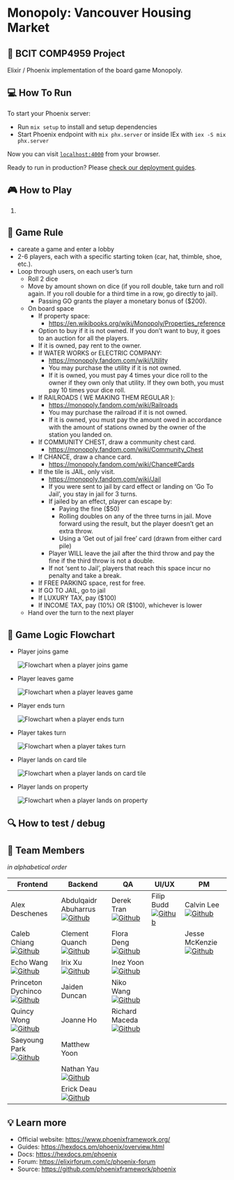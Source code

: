# Monopoly: Vancouver Housing Market 

## 🏫 BCIT COMP4959 Project

Elixir / Phoenix implementation of the board game Monopoly.

## 💻 How To Run
To start your Phoenix server:

  * Run `mix setup` to install and setup dependencies
  * Start Phoenix endpoint with `mix phx.server` or inside IEx with `iex -S mix phx.server`

Now you can visit [`localhost:4000`](http://localhost:4000) from your browser.

Ready to run in production? Please [check our deployment guides](https://hexdocs.pm/phoenix/deployment.html).

## 🎮 How to Play

1. 


## 🎲 Game Rule
- careate a game and enter a lobby
- 2-6 players, each with a specific starting token (car, hat, thimble, shoe, etc.).
- Loop through users, on each user’s turn
    - Roll 2 dice
    - Move by amount shown on dice (if you roll double, take turn and roll again. If you roll double for a third time in a row, go directly to jail).
      -  Passing GO grants the player a monetary bonus of ($200).
    - On board space
        - If property space:
          - https://en.wikibooks.org/wiki/Monopoly/Properties_reference 
        - Option to buy if it is not owned. If you don’t want to buy, it goes to an auction for all the players.
        - If it is owned, pay rent to the owner.
      - If WATER WORKS or ELECTRIC COMPANY:
          - https://monopoly.fandom.com/wiki/Utility 
          - You may purchase the utility if it is not owned.
          - If it is owned, you must pay 4 times your dice roll to the owner if they own only that utility. If they own both, you must pay 10 times your dice roll.
      - If RAILROADS ( WE MAKING THEM REGULAR ):
          - https://monopoly.fandom.com/wiki/Railroads 
          - You may purchase the railroad if it is not owned.
          - If it is owned, you must pay the amount owed in accordance with the amount of stations owned by the owner of the station you landed on.
      - If COMMUNITY CHEST, draw a community chest card.
        - https://monopoly.fandom.com/wiki/Community_Chest 
      - If CHANCE, draw a chance card.
        - https://monopoly.fandom.com/wiki/Chance#Cards 
      - If the tile is JAIL, only visit.
        - https://monopoly.fandom.com/wiki/Jail 
        - If you were sent to jail by card effect or landing on ‘Go To Jail’, you stay in jail for 3 turns.
        - If jailed by an effect, player can escape by: 
          - Paying the fine ($50)
          - Rolling doubles on any of the three turns in jail. Move forward using the result, but the player doesn’t get an extra throw.
          - Using a ‘Get out of jail free’ card (drawn from either card pile)
        - Player WILL leave the jail after the third throw and pay the fine if the third throw is not a double.
        - If not ‘sent to Jail’, players that reach this space incur no penalty and take a break.
      - If FREE PARKING space, rest for free.
      - If GO TO JAIL, go to jail
      - If LUXURY TAX, pay ($100)
      - If INCOME TAX, pay (10%) OR ($100), whichever is lower
    - Hand over the turn to the next player

## 🔀 Game Logic Flowchart
- Player joins game

  ![Flowchart when a player joins game](./readme_assets/player_joins_game.png)

- Player leaves game

  ![Flowchart when a player leaves game](./readme_assets/player_leaves_game.png)

- Player ends turn

  ![Flowchart when a player ends turn](./readme_assets/player_ends_turn.png)

- Player takes turn

  ![Flowchart when a player takes turn](./readme_assets/player_takes_turn.png)

- Player lands on card tile

  ![Flowchart when a player lands on card tile](./readme_assets/player_lands_on_card_tile.png)

- Player lands on property

  ![Flowchart when a player lands on property](./readme_assets/player_lands_on_property.png)

## 🔍 How to test / debug

## 👥 Team Members

*in alphabetical order*

| Frontend | Backend | QA | UI/UX | PM |
|----------|----------|----------|----------|----------|
| Alex Deschenes | Abdulqaidr Abuharrus [![Github](./readme_assets/github-logo.png)](https://github.com/Abdo-Abuharrus211) | Derek Tran [![Github](./readme_assets/github-logo.png)](https://github.com/ddderekk) | Filip Budd [![Github](./readme_assets/github-logo.png)](https://github.com/filipbudd/) | Calvin Lee [![Github](./readme_assets/github-logo.png)](https://github.com/calvinnleeee/) |
| Caleb Chiang [![Github](./readme_assets/github-logo.png)](https://github.com/calebchiang) | Clement Quanch [![Github](./readme_assets/github-logo.png)](https://github.com/Clement-Quach) | Flora Deng [![Github](./readme_assets/github-logo.png)](https://github.com/FloraDeng00) | | Jesse McKenzie [![Github](./readme_assets/github-logo.png)](https://github.com/JDMCK) |
| Echo Wang [![Github](./readme_assets/github-logo.png)](https://github.com/EchooWww) | Irix Xu [![Github](./readme_assets/github-logo.png)](https://github.com/IrisWRX) | Inez Yoon [![Github](./readme_assets/github-logo.png)](https://github.com/Inez-y) | | |
| Princeton Dychinco [![Github](./readme_assets/github-logo.png)](https://github.com/pdychinco) | Jaiden Duncan | Niko Wang [![Github](./readme_assets/github-logo.png)](https://github.com/nzzzzzw) | | |
| Quincy Wong [![Github](./readme_assets/github-logo.png)](https://github.com/phoenixalpha204) | Joanne Ho | Richard Maceda [![Github](./readme_assets/github-logo.png)](https://github.com/Organic-156) | | |
| Saeyoung Park [![Github](./readme_assets/github-logo.png)](https://github.com/eesope/) | Matthew Yoon | | | |
|  | Nathan Yau [![Github](./readme_assets/github-logo.png)](https://github.com/nathan-yau) | | | |
|  | Erick Deau [![Github](./readme_assets/github-logo.png)](https://github.com/eric-deau) | | | |



## 💡 Learn more

  * Official website: https://www.phoenixframework.org/
  * Guides: https://hexdocs.pm/phoenix/overview.html
  * Docs: https://hexdocs.pm/phoenix
  * Forum: https://elixirforum.com/c/phoenix-forum
  * Source: https://github.com/phoenixframework/phoenix

